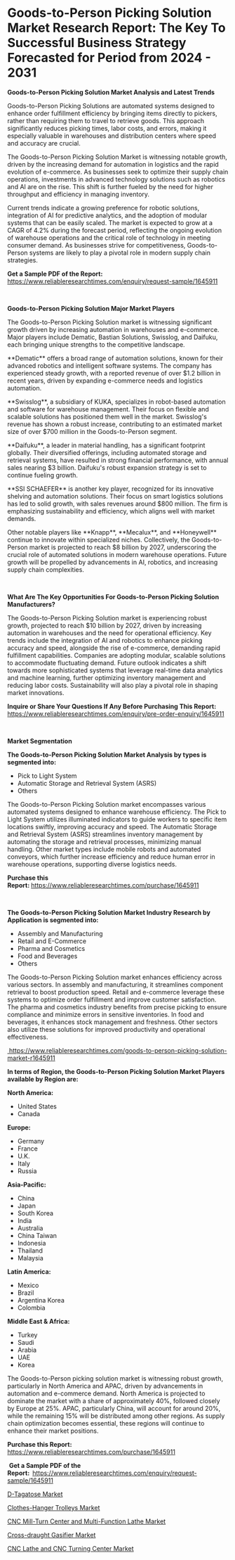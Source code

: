 <p><h1>Goods-to-Person Picking Solution Market Research Report: The Key To Successful Business Strategy Forecasted for Period from 2024 - 2031</h1></p><p><strong>Goods-to-Person Picking Solution Market Analysis and Latest Trends</strong></p>
<p><p>Goods-to-Person Picking Solutions are automated systems designed to enhance order fulfillment efficiency by bringing items directly to pickers, rather than requiring them to travel to retrieve goods. This approach significantly reduces picking times, labor costs, and errors, making it especially valuable in warehouses and distribution centers where speed and accuracy are crucial.</p><p>The Goods-to-Person Picking Solution Market is witnessing notable growth, driven by the increasing demand for automation in logistics and the rapid evolution of e-commerce. As businesses seek to optimize their supply chain operations, investments in advanced technology solutions such as robotics and AI are on the rise. This shift is further fueled by the need for higher throughput and efficiency in managing inventory.</p><p>Current trends indicate a growing preference for robotic solutions, integration of AI for predictive analytics, and the adoption of modular systems that can be easily scaled. The market is expected to grow at a CAGR of 4.2% during the forecast period, reflecting the ongoing evolution of warehouse operations and the critical role of technology in meeting consumer demand. As businesses strive for competitiveness, Goods-to-Person systems are likely to play a pivotal role in modern supply chain strategies.</p></p>
<p><strong>Get a Sample PDF of the Report:&nbsp;</strong> <a href="https://www.reliableresearchtimes.com/enquiry/request-sample/1645911?utm_campaign=1572&utm_medium=2&utm_source=Github&utm_content=ia&utm_term=27102024&utm_id=goods-to-person-picking-solution">https://www.reliableresearchtimes.com/enquiry/request-sample/1645911</a></p>
<p>&nbsp;</p>
<p><strong>Goods-to-Person Picking Solution Major Market Players</strong></p>
<p><p>The Goods-to-Person Picking Solution market is witnessing significant growth driven by increasing automation in warehouses and e-commerce. Major players include Dematic, Bastian Solutions, Swisslog, and Daifuku, each bringing unique strengths to the competitive landscape.</p><p>**Dematic** offers a broad range of automation solutions, known for their advanced robotics and intelligent software systems. The company has experienced steady growth, with a reported revenue of over $1.2 billion in recent years, driven by expanding e-commerce needs and logistics automation.</p><p>**Swisslog**, a subsidiary of KUKA, specializes in robot-based automation and software for warehouse management. Their focus on flexible and scalable solutions has positioned them well in the market. Swisslog's revenue has shown a robust increase, contributing to an estimated market size of over $700 million in the Goods-to-Person segment.</p><p>**Daifuku**, a leader in material handling, has a significant footprint globally. Their diversified offerings, including automated storage and retrieval systems, have resulted in strong financial performance, with annual sales nearing $3 billion. Daifuku's robust expansion strategy is set to continue fueling growth.</p><p>**SSI SCHAEFER** is another key player, recognized for its innovative shelving and automation solutions. Their focus on smart logistics solutions has led to solid growth, with sales revenues around $800 million. The firm is emphasizing sustainability and efficiency, which aligns well with market demands.</p><p>Other notable players like **Knapp**, **Mecalux**, and **Honeywell** continue to innovate within specialized niches. Collectively, the Goods-to-Person market is projected to reach $8 billion by 2027, underscoring the crucial role of automated solutions in modern warehouse operations. Future growth will be propelled by advancements in AI, robotics, and increasing supply chain complexities.</p></p>
<p>&nbsp;</p>
<p><strong>What Are The Key Opportunities For Goods-to-Person Picking Solution Manufacturers?</strong></p>
<p><p>The Goods-to-Person Picking Solution market is experiencing robust growth, projected to reach $10 billion by 2027, driven by increasing automation in warehouses and the need for operational efficiency. Key trends include the integration of AI and robotics to enhance picking accuracy and speed, alongside the rise of e-commerce, demanding rapid fulfillment capabilities. Companies are adopting modular, scalable solutions to accommodate fluctuating demand. Future outlook indicates a shift towards more sophisticated systems that leverage real-time data analytics and machine learning, further optimizing inventory management and reducing labor costs. Sustainability will also play a pivotal role in shaping market innovations.</p></p>
<p><strong>Inquire or Share Your Questions If Any Before Purchasing This Report:</strong> <a href="https://www.reliableresearchtimes.com/enquiry/pre-order-enquiry/1645911?utm_campaign=1572&utm_medium=2&utm_source=Github&utm_content=ia&utm_term=27102024&utm_id=goods-to-person-picking-solution">https://www.reliableresearchtimes.com/enquiry/pre-order-enquiry/1645911</a></p>
<p>&nbsp;</p>
<p><strong>Market Segmentation</strong></p>
<p><strong>The Goods-to-Person Picking Solution Market Analysis by types is segmented into:</strong></p>
<p><ul><li>Pick to Light System</li><li>Automatic Storage and Retrieval System (ASRS)</li><li>Others</li></ul></p>
<p><p>The Goods-to-Person Picking Solution market encompasses various automated systems designed to enhance warehouse efficiency. The Pick to Light System utilizes illuminated indicators to guide workers to specific item locations swiftly, improving accuracy and speed. The Automatic Storage and Retrieval System (ASRS) streamlines inventory management by automating the storage and retrieval processes, minimizing manual handling. Other market types include mobile robots and automated conveyors, which further increase efficiency and reduce human error in warehouse operations, supporting diverse logistics needs.</p></p>
<p><strong>Purchase this Report:&nbsp;</strong><a href="https://www.reliableresearchtimes.com/purchase/1645911?utm_campaign=1572&utm_medium=2&utm_source=Github&utm_content=ia&utm_term=27102024&utm_id=goods-to-person-picking-solution">https://www.reliableresearchtimes.com/purchase/1645911</a></p>
<p>&nbsp;</p>
<p><strong>The Goods-to-Person Picking Solution Market Industry Research by Application is segmented into:</strong></p>
<p><ul><li>Assembly and Manufacturing</li><li>Retail and E-Commerce</li><li>Pharma and Cosmetics</li><li>Food and Beverages</li><li>Others</li></ul></p>
<p><p>The Goods-to-Person Picking Solution market enhances efficiency across various sectors. In assembly and manufacturing, it streamlines component retrieval to boost production speed. Retail and e-commerce leverage these systems to optimize order fulfillment and improve customer satisfaction. The pharma and cosmetics industry benefits from precise picking to ensure compliance and minimize errors in sensitive inventories. In food and beverages, it enhances stock management and freshness. Other sectors also utilize these solutions for improved productivity and operational effectiveness.</p></p>
<p><a href="https://www.reliableresearchtimes.com/goods-to-person-picking-solution-market-r1645911?utm_campaign=1572&utm_medium=2&utm_source=Github&utm_content=ia&utm_term=27102024&utm_id=goods-to-person-picking-solution">&nbsp;https://www.reliableresearchtimes.com/goods-to-person-picking-solution-market-r1645911</a></p>
<p><strong>In terms of Region, the Goods-to-Person Picking Solution Market Players available by Region are:</strong></p>
<p>
    <p> <strong> North America: </strong>
        <ul>
            <li>United States</li>
            <li>Canada</li>
        </ul>
        </p> 
    <p> <strong> Europe: </strong>
        <ul>
            <li>Germany</li>
            <li>France</li>
            <li>U.K.</li>
            <li>Italy</li>
            <li>Russia</li>
        </ul>
        </p> 
    <p> <strong> Asia-Pacific: </strong>
        <ul>
            <li>China</li>
            <li>Japan</li>
            <li>South Korea</li>
            <li>India</li>
            <li>Australia</li>
            <li>China Taiwan</li>
            <li>Indonesia</li>
            <li>Thailand</li>
            <li>Malaysia</li>
        </ul>
        </p> 
    <p> <strong> Latin America: </strong>
        <ul>
            <li>Mexico</li>
            <li>Brazil</li>
            <li>Argentina Korea</li>
            <li>Colombia</li>
        </ul>
        </p> 
    <p> <strong> Middle East & Africa: </strong>
        <ul>
            <li>Turkey</li>
            <li>Saudi</li>
            <li>Arabia</li>
            <li>UAE</li>
            <li>Korea</li>
        </ul>
    </p>
    </p>
<p><p>The Goods-to-Person picking solution market is witnessing robust growth, particularly in North America and APAC, driven by advancements in automation and e-commerce demand. North America is projected to dominate the market with a share of approximately 40%, followed closely by Europe at 25%. APAC, particularly China, will account for around 20%, while the remaining 15% will be distributed among other regions. As supply chain optimization becomes essential, these regions will continue to enhance their market positions.</p></p>
<p><strong>Purchase this Report: </strong><a href="https://www.reliableresearchtimes.com/purchase/1645911?utm_campaign=1572&utm_medium=2&utm_source=Github&utm_content=ia&utm_term=27102024&utm_id=goods-to-person-picking-solution">https://www.reliableresearchtimes.com/purchase/1645911</a></p>
<p>&nbsp;<strong>Get a Sample PDF of the Report:&nbsp;&nbsp;</strong><a href="https://www.reliableresearchtimes.com/enquiry/request-sample/1645911?utm_campaign=1572&utm_medium=2&utm_source=Github&utm_content=ia&utm_term=27102024&utm_id=goods-to-person-picking-solution">https://www.reliableresearchtimes.com/enquiry/request-sample/1645911</a></p>
<p><strong></strong></p>
<p><p><a href="https://www.linkedin.com/pulse/d-tagatose-spectrum-usage-patterns-sector-evolution-2024-2031-foxqe?trk=public_post_embed_feed-article-content&utm_campaign=1572&utm_medium=2&utm_source=Github&utm_content=ia&utm_term=27102024&utm_id=goods-to-person-picking-solution">D-Tagatose Market</a></p><p><a href="https://www.linkedin.com/pulse/clothes-hanger-trolleys-market-research-report-exploring-h0a0e?trk=public_post_embed_feed-article-content&utm_campaign=1572&utm_medium=2&utm_source=Github&utm_content=ia&utm_term=27102024&utm_id=goods-to-person-picking-solution">Clothes-Hanger Trolleys Market</a></p><p><a href="https://www.linkedin.com/pulse/cnc-mill-turn-center-multi-function-lathe-market-analysis-vgote?trk=public_post_embed_feed-article-content&utm_campaign=1572&utm_medium=2&utm_source=Github&utm_content=ia&utm_term=27102024&utm_id=goods-to-person-picking-solution">CNC Mill-Turn Center and Multi-Function Lathe Market</a></p><p><a href="https://www.linkedin.com/pulse/strategic-forecast-cross-draught-gasifier-market-growth-trends-x9hte?trk=public_post_embed_feed-article-content&utm_campaign=1572&utm_medium=2&utm_source=Github&utm_content=ia&utm_term=27102024&utm_id=goods-to-person-picking-solution">Cross-draught Gasifier Market</a></p><p><a href="https://www.linkedin.com/pulse/consumer-behavior-shifts-cnc-lathe-turning-center-market-demand-qgmoe?trk=public_post_embed_feed-article-content&utm_campaign=1572&utm_medium=2&utm_source=Github&utm_content=ia&utm_term=27102024&utm_id=goods-to-person-picking-solution">CNC Lathe and CNC Turning Center Market</a></p></p>